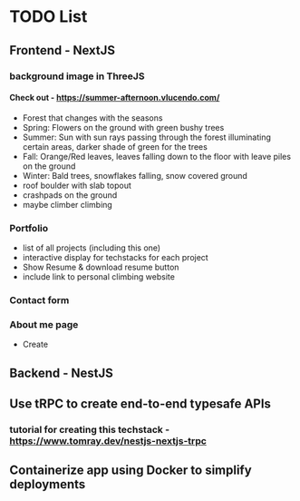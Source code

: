 # TODO List
## Frontend - NextJS
  ### background image in ThreeJS
  #### Check out - https://summer-afternoon.vlucendo.com/
  - Forest that changes with the seasons
  - Spring: Flowers on the ground with green bushy trees
  - Summer: Sun with sun rays passing through the forest illuminating certain areas, darker shade of green for the trees
  - Fall: Orange/Red leaves, leaves falling down to the floor with leave piles on the ground
  - Winter: Bald trees, snowflakes falling, snow covered ground
  - roof boulder with slab topout
  - crashpads on the ground
  - maybe climber climbing
  ### Portfolio
  - list of all projects (including this one)
  - interactive display for techstacks for each project
  - Show Resume & download resume button
  - include link to personal climbing website
  ### Contact form
  ### About me page
  - Create
## Backend - NestJS
## Use tRPC to create end-to-end typesafe APIs
### tutorial for creating this techstack - https://www.tomray.dev/nestjs-nextjs-trpc
## Containerize app using Docker to simplify deployments